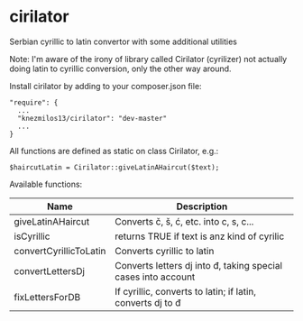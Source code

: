 # cirilator
Serbian cyrillic to latin convertor with some additional utilities

Note: I'm aware of the irony of library called Cirilator (cyrilizer) not actually doing latin to cyrillic conversion, only the other way around.

Install cirilator by adding to your composer.json file:

    "require": {
      ...
      "knezmilos13/cirilator": "dev-master"
      ...
	}
	
	
All functions are defined as static on class Cirilator, e.g.:

    $haircutLatin = Cirilator::giveLatinAHaircut($text);


Available functions:

| Name                   | Description                                                   |
|------------------------|---------------------------------------------------------------|
| giveLatinAHaircut      | Converts č, š, ć, etc. into c, s, c...                        |
| isCyrillic             | returns TRUE if text is anz kind of cyrilic                   |
| convertCyrillicToLatin | Converts cyrillic to latin                                    |
| convertLettersDj       | Converts letters dj into đ, taking special cases into account |
| fixLettersForDB        | If cyrillic, converts to latin; if latin, converts dj to đ    |
